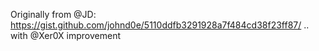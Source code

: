Originally from @JD:
https://gist.github.com/johnd0e/5110ddfb3291928a7f484cd38f23ff87/
.. with @Xer0X improvement
